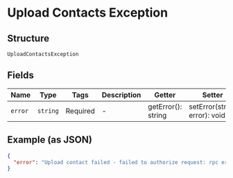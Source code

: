 
# Upload Contacts Exception

## Structure

`UploadContactsException`

## Fields

| Name | Type | Tags | Description | Getter | Setter |
|  --- | --- | --- | --- | --- | --- |
| `error` | `string` | Required | - | getError(): string | setError(string error): void |

## Example (as JSON)

```json
{
  "error": "Upload contact failed - failed to authorize request: rpc error: code = Unauthenticated desc = invalid auth token: rpc error: code = Unauthenticated desc = failed to parse token with claims: token is expired by 15s"
}
```

